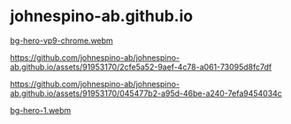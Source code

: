 # johnespino-ab.github.io

[bg-hero-vp9-chrome.webm](https://github.com/johnespino-ab/johnespino-ab.github.io/assets/91953170/6a668228-ce57-478c-9ab8-dc5adc3a5e08)



https://github.com/johnespino-ab/johnespino-ab.github.io/assets/91953170/2cfe5a52-9aef-4c78-a061-73095d8fc7df



https://github.com/johnespino-ab/johnespino-ab.github.io/assets/91953170/045477b2-a95d-46be-a240-7efa9454034c

[bg-hero-1.webm](https://github.com/johnespino-ab/johnespino-ab.github.io/assets/91953170/67fb79b4-b0f6-4ff6-9876-7c322be1ce52)
